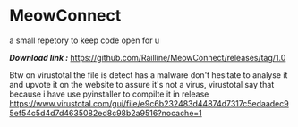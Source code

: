# MeowConnect
a small repetory to keep code open for u


***Download link :*** https://github.com/Railline/MeowConnect/releases/tag/1.0


Btw on virustotal the file is detect has a malware don't hesitate to analyse it and upvote it on the website to assure it's not a virus, virustotal say that because i have use pyinstaller to compilte it in release
https://www.virustotal.com/gui/file/e9c6b232483d44874d7317c5edaadec95ef54c5d4d7d4635082ed8c98b2a9516?nocache=1
